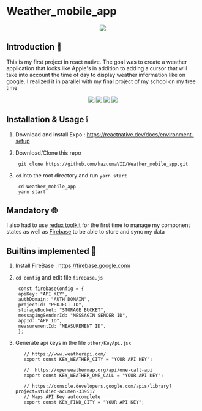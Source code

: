 # Weather_mobile_app

<div align="center">
<img align="center" src='https://user-images.githubusercontent.com/43440614/153228047-3d5a20de-cd2a-48bb-bd9b-4b2b0e3e2f13.gif' /> 
</div>


## Introduction 🤔
This is my first project in react native. The goal was to create a weather application that looks like Apple's in addition to adding a cursor that will take into account the time of day to display weather information like on google.
I realized it in parallel with my final project of my school on my free time


<div align="center">
  <img  src="https://img.shields.io/badge/Redux-593D88?style=for-the-badge&logo=redux&logoColor=white" /> 
  <img  src="https://img.shields.io/badge/firebase-%23039BE5.svg?style=for-the-badge&logo=firebase=white" />
  <img src="https://img.shields.io/badge/expo-1C1E24?style=for-the-badge&logo=expo&logoColor=white" />
  <img  src="https://img.shields.io/badge/React_Native-20232A?style=for-the-badge&logo=react&logoColor=white" /> 
</div>


## Installation & Usage ❕

1. Download and install Expo : https://reactnative.dev/docs/environment-setup


1. Download/Clone this repo

        git clone https://github.com/kazuumaVII/Weather_mobile_app.git
2. `cd` into the root directory and run `yarn start`

        cd Weather_mobile_app
        yarn start


## Mandatory  🌐
I also had to use [redux toolkit](https://redux-toolkit.js.org/) for the first time to manage my component states as well as [Firebase](https://firebase.google.com/) to be able to store and sync my data


## Builtins implemented  🔨

1. Install FireBase : https://firebase.google.com/ 

2. `cd config`  and  edit file `fireBase.js`
 
        const firebaseConfig = {
        apiKey: "API KEY",
        authDomain: "AUTH DOMAIN",
        projectId: "PROJECT ID",
        storageBucket: "STORAGE BUCKET",
        messagingSenderId: "MESSAGIN SENDER ID",
        appId: "APP ID",
        measurementId: "MEASUREMENT ID",
        };

3. Generate api keys in the file `other/KeyApi.jsx`

          // https://www.weatherapi.com/
          export const KEY_WEATHER_CITY = "YOUR API KEY";

          //  https://openweathermap.org/api/one-call-api
          export const KEY_WEATHER_ONE_CALL = "YOUR API KEY";

          // https://console.developers.google.com/apis/library?project=studied-acumen-339517
          // Maps API Key autocomplete
          export const KEY_FIND_CITY = "YOUR API KEY";


